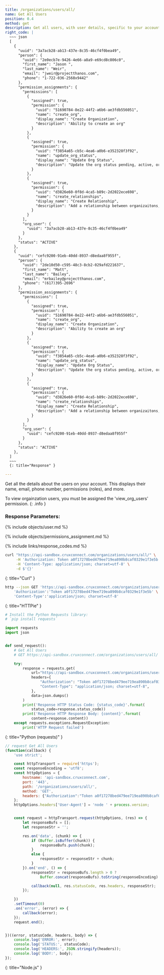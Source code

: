 ```yaml
---
title: /organizations/users/all/
name: Get All Users
position: 0.4
method: get
description: Get all users, with user details, specific to your account
right_code: |
  ~~~ json
  [
    {
      "uuid": "3a7acb28-ab13-437e-8c35-46cf4f0bea49",
      "person": {
        "uuid": "2e0ecb7e-9426-4e66-a8a9-e69cd8c806c0",
        "first_name": "Jason ",
        "last_name": "Weir",
        "email": "jweir@projectthanos.com",
        "phone": "1-722-036-2568x9442"
      },
      "permission_assignments": {
        "permissions": [
          {
            "assigned": true,
            "permission": {
              "uuid": "51690784-8e22-44f2-a6b6-ae3fdb556051",
              "name": "create_org",
              "display_name": "Create Organization",
              "description": "Ability to create an org"
            }
          },
          {
            "assigned": true,
            "permission": {
              "uuid": "f3854a65-cb5c-4ea6-a0b6-e352328f3f92",
              "name": "update_org_status",
              "display_name": "Update Org Status",
              "description": "Update the org status pending, active, or deactive"
            }
          },
          {
            "assigned": true,
            "permission": {
              "uuid": "d3826e60-0f8d-4ca5-b89c-2d2022ece698",
              "name": "create_relationships",
              "display_name": "Create Relationship",
              "description": "Add a relationship between organizaitons, such as supplier to retailer"
            }
          }
        ],
        "org_user": {
          "uuid": "3a7acb28-ab13-437e-8c35-46cf4f0bea49"
        }
      },
      "status": "ACTIVE"
    },
    {
      "uuid": "cefc9200-91eb-40dd-8937-d8edaa8f955f",
      "person": {
        "uuid": "2de10d50-c595-48c3-8cb2-029afd221637",
        "first_name": "Matt",
        "last_name": "Bailey",
        "email": "mrbailey@projectthanos.com",
        "phone": "(617)395-2696"
      },
      "permission_assignments": {
        "permissions": [
          {
            "assigned": true,
            "permission": {
              "uuid": "51690784-8e22-44f2-a6b6-ae3fdb556051",
              "name": "create_org",
              "display_name": "Create Organization",
              "description": "Ability to create an org"
            }
          },
          {
            "assigned": true,
            "permission": {
              "uuid": "f3854a65-cb5c-4ea6-a0b6-e352328f3f92",
              "name": "update_org_status",
              "display_name": "Update Org Status",
              "description": "Update the org status pending, active, or deactive"
            }
          },
          {
            "assigned": true,
            "permission": {
              "uuid": "d3826e60-0f8d-4ca5-b89c-2d2022ece698",
              "name": "create_relationships",
              "display_name": "Create Relationship",
              "description": "Add a relationship between organizaitons, such as supplier to retailer"
            }
          }
        ],
        "org_user": {
          "uuid": "cefc9200-91eb-40dd-8937-d8edaa8f955f"
        }
      },
      "status": "ACTIVE"
    },
  ]
  ~~~
  {: title="Response" }

---
```

Get all the details about the users on your account. This displays their name, email, phone number, permissions (roles), and more.

To view orgainzation users, you must be assigned the 'view_org_users' permission.
{: .info }

### Response Parameters:

{% include objects/user.md %}

{% include objects/permissions_assignment.md %}

{% include links/response_codes.md %}

~~~ bash
curl "https://api-sandbox.cruxconnect.com/organizations/users/all/" \
     -H 'Authorization: Token a0f17278bed479ee719ea890b8caf0329e1f3e5b' \
     -H 'Content-Type: application/json; charset=utf-8' \
     -d $'{}'

~~~
{: title="Curl" }

~~~ bash
http --json GET 'https://api-sandbox.cruxconnect.com/organizations/users/all/' \
    'Authorization':'Token a0f17278bed479ee719ea890b8caf0329e1f3e5b' \
    'Content-Type':'application/json; charset=utf-8'

~~~
{: title="HTTPie" }

~~~ python
# Install the Python Requests library:
# `pip install requests`

import requests
import json


def send_request():
    # Get All Users
    # GET https://api-sandbox.cruxconnect.com/organizations/users/all/

    try:
        response = requests.get(
            url="https://api-sandbox.cruxconnect.com/organizations/users/all/",
            headers={
                "Authorization": "Token a0f17278bed479ee719ea890b8caf0329e1f3e5b",
                "Content-Type": "application/json; charset=utf-8",
            },
            data=json.dumps()
        )
        print('Response HTTP Status Code: {status_code}'.format(
            status_code=response.status_code))
        print('Response HTTP Response Body: {content}'.format(
            content=response.content))
    except requests.exceptions.RequestException:
        print('HTTP Request failed')

~~~
{: title="Python (requests)" }

~~~ javascript
// request Get All Users
(function(callback) {
    'use strict';

    const httpTransport = require('https');
    const responseEncoding = 'utf8';
    const httpOptions = {
        hostname: 'api-sandbox.cruxconnect.com',
        port: '443',
        path: '/organizations/users/all/',
        method: 'GET',
        headers: {"Authorization":"Token a0f17278bed479ee719ea890b8caf0329e1f3e5b","Content-Type":"application/json; charset=utf-8"}
    };
    httpOptions.headers['User-Agent'] = 'node ' + process.version;


    const request = httpTransport.request(httpOptions, (res) => {
        let responseBufs = [];
        let responseStr = '';

        res.on('data', (chunk) => {
            if (Buffer.isBuffer(chunk)) {
                responseBufs.push(chunk);
            }
            else {
                responseStr = responseStr + chunk;
            }
        }).on('end', () => {
            responseStr = responseBufs.length > 0 ?
                Buffer.concat(responseBufs).toString(responseEncoding) : responseStr;

            callback(null, res.statusCode, res.headers, responseStr);
        });

    })
    .setTimeout(0)
    .on('error', (error) => {
        callback(error);
    });
    request.end();


})((error, statusCode, headers, body) => {
    console.log('ERROR:', error);
    console.log('STATUS:', statusCode);
    console.log('HEADERS:', JSON.stringify(headers));
    console.log('BODY:', body);
});

~~~
{: title="Node.js" }
